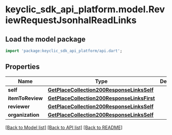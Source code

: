 # keyclic_sdk_api_platform.model.ReviewRequestJsonhalReadLinks

## Load the model package
```dart
import 'package:keyclic_sdk_api_platform/api.dart';
```

## Properties
Name | Type | Description | Notes
------------ | ------------- | ------------- | -------------
**self** | [**GetPlaceCollection200ResponseLinksSelf**](GetPlaceCollection200ResponseLinksSelf.md) |  | [optional] 
**itemToReview** | [**GetPlaceCollection200ResponseLinksFirst**](GetPlaceCollection200ResponseLinksFirst.md) |  | [optional] 
**reviewer** | [**GetPlaceCollection200ResponseLinksSelf**](GetPlaceCollection200ResponseLinksSelf.md) |  | [optional] 
**organization** | [**GetPlaceCollection200ResponseLinksSelf**](GetPlaceCollection200ResponseLinksSelf.md) |  | [optional] 

[[Back to Model list]](../README.md#documentation-for-models) [[Back to API list]](../README.md#documentation-for-api-endpoints) [[Back to README]](../README.md)


